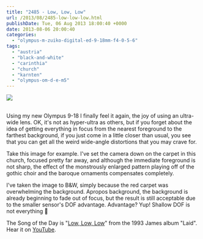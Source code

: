 ```yaml
---
title: "2485 - Low, Low, Low"
url: /2013/08/2485-low-low-low.html
publishDate: Tue, 06 Aug 2013 18:00:40 +0000
date: 2013-08-06 20:00:40
categories: 
  - "olympus-m-zuiko-digital-ed-9-18mm-f4-0-5-6"
tags: 
  - "austria"
  - "black-and-white"
  - "carinthia"
  - "church"
  - "karnten"
  - "olympus-om-d-e-m5"
---
```

<div class="container">
<div class="center"><a target="_blank" href="https://d25zfm9zpd7gm5.cloudfront.net/1200x1200/2013/20130726_161349_lr.jpg"><img src="https://d25zfm9zpd7gm5.cloudfront.net/0600x0600/2013/20130726_161349_lr.jpg" /></a></div>
</div>
<br />

Using my new Olympus 9-18 I finally feel it again, the joy of using an ultra-wide lens. OK, it's not as hyper-ultra as others, but if you forget about the idea of getting everything in focus from the nearest foreground to the farthest background, if you just come in a little closer than usual, you see that you can get all the weird wide-angle distortions that you may crave for.

Take this image for example. I've set the camera down on the carpet in this church, focused pretty far away, and although the immediate foreground is not sharp, the effect of the monstrously enlarged pattern playing off of the gothic choir and the baroque ornaments compensates completely.

 I've taken the image to B&amp;W, simply because the red carpet was overwhelming the background. Apropos background, the background is already beginning to fade out of focus, but the result is still acceptable due to the smaller sensor's DOF advantage. Advantage? Yup! Shallow DOF is not everything 🙂

The Song of the Day is "<a href="http://www.lyricsmode.com/lyrics/j/james/low_low_low.html" target="_blank">Low, Low, Low</a>" from the 1993 James album "Laid". Hear it on <a href="http://www.youtube.com/watch?v=0Q1XkhswlsQ" target="_blank">YouTube</a>.

